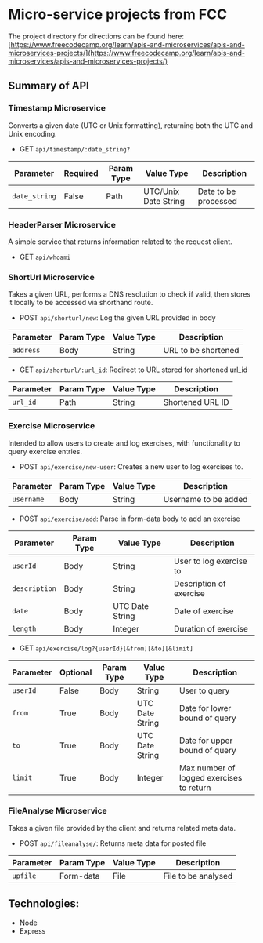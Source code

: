 # Micro-service projects from FCC

The project directory for directions can be found here:
[https://www.freecodecamp.org/learn/apis-and-microservices/apis-and-microservices-projects/](https://www.freecodecamp.org/learn/apis-and-microservices/apis-and-microservices-projects/)

## Summary of API

### Timestamp Microservice
Converts a given date (UTC or Unix formatting), returning both the UTC and Unix encoding.

- GET `api/timestamp/:date_string?`

| Parameter | Required | Param Type | Value Type | Description |
| --- | --- | --- | --- | --- |
| `date_string` | False | Path | UTC/Unix Date String | Date to be processed |

### HeaderParser Microservice
A simple service that returns information related to the request client.

- GET `api/whoami`

### ShortUrl Microservice
Takes a given URL, performs a DNS resolution to check if valid, then stores it locally to be accessed
via shorthand route.

- POST `api/shorturl/new`: Log the given URL provided in body

| Parameter | Param Type | Value Type | Description |
| --- | --- | --- | --- |
| `address` | Body | String | URL to be shortened |

- GET `api/shorturl/:url_id`: Redirect to URL stored for shortened url_id

| Parameter | Param Type | Value Type | Description |
| --- | --- | --- | --- |
| `url_id` | Path | String | Shortened URL ID |

### Exercise Microservice
Intended to allow users to create and log exercises, with functionality to query exercise entries.

- POST `api/exercise/new-user`: Creates a new user to log exercises to.

| Parameter | Param Type | Value Type | Description |
| --- | --- | --- | --- |
| `username` | Body | String | Username to be added |

- POST `api/exercise/add`: Parse in form-data body to add an exercise 

| Parameter | Param Type | Value Type | Description |
| --- | --- | --- | --- |
| `userId` | Body | String | User to log exercise to |
| `description` | Body | String | Description of exercise |
| `date` | Body | UTC Date String | Date of exercise |
| `length` | Body | Integer | Duration of exercise |

- GET `api/exercise/log?{userId}[&from][&to][&limit]` 

| Parameter | Optional | Param Type | Value Type | Description |
| --- | --- | --- | --- | --- |
| `userId` | False | Body | String | User to query |
| `from` | True |Body | UTC Date String | Date for lower bound of query |
| `to` | True | Body | UTC Date String | Date for upper bound of query |
| `limit` | True | Body | Integer | Max number of logged exercises to return |

### FileAnalyse Microservice
Takes a given file provided by the client and returns related meta data.
- POST `api/fileanalyse/`: Returns meta data for posted file

| Parameter | Param Type | Value Type | Description |
| --- | --- | --- | --- |
| `upfile` | Form-data | File | File to be analysed |

## Technologies:
- Node
- Express